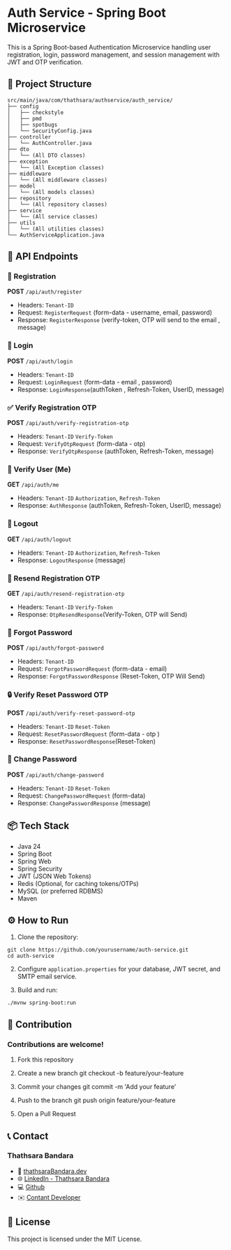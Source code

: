 
# Auth Service - Spring Boot Microservice

This is a Spring Boot-based Authentication Microservice handling user registration, login, password management, and session management with JWT and OTP verification.

## 📂 Project Structure

```
src/main/java/com/thathsara/authservice/auth_service/
├── config
│   ├── checkstyle
│   ├── pmd
│   ├── spotbugs
│   └── SecurityConfig.java
├── controller
│   └── AuthController.java
├── dto
│   └── (All DTO classes)
├── exception
│   └── (All Exception classes)
├── middleware
│   └── (All middleware classes)
├── model
│   └── (All models classes)
├── repository
│   └── (All repository classes)
├── service
│   └── (All service classes)
├── utils
│   └── (All utilities classes)
└── AuthServiceApplication.java
```

## 📑 API Endpoints

### 🔐 Registration

**POST** `/api/auth/register`  
- Headers: `Tenant-ID`
- Request: `RegisterRequest` (form-data - username, email, password)
- Response: `RegisterResponse` (verify-token, OTP will send to the email , message)

### 🔑 Login

**POST** `/api/auth/login`
- Headers: `Tenant-ID`
- Request: `LoginRequest` (form-data - email , password)
- Response: `LoginResponse`(authToken , Refresh-Token, UserID, message)

### ✅ Verify Registration OTP

**POST** `/api/auth/verify-registration-otp`  
- Headers: `Tenant-ID` `Verify-Token`
- Request: `VerifyOtpRequest` (form-data - otp)
- Response: `VerifyOtpResponse` (authToken, Refresh-Token, message)

### 👤 Verify User (Me)

**GET** `/api/auth/me`  
- Headers: `Tenant-ID` `Authorization`, `Refresh-Token`
- Response: `AuthResponse` (authToken, Refresh-Token, UserID, message)

### 🚪 Logout

**GET** `/api/auth/logout`  
- Headers: `Tenant-ID` `Authorization`, `Refresh-Token`
- Response: `LogoutResponse` (message)

### 🔄 Resend Registration OTP

**GET** `/api/auth/resend-registration-otp`  
- Headers: `Tenant-ID` `Verify-Token`
- Response: `OtpResendResponse`(Verify-Token, OTP will Send)

### 📧 Forgot Password

**POST** `/api/auth/forgot-password`
- Headers: `Tenant-ID`
- Request: `ForgotPasswordRequest` (form-data - email)
- Response: `ForgotPasswordResponse` (Reset-Token, OTP Will Send)

### 🔒 Verify Reset Password OTP

**POST** `/api/auth/verify-reset-password-otp`  
- Headers: `Tenant-ID` `Reset-Token`
- Request: `ResetPasswordRequest` (form-data - otp )
- Response: `ResetPasswordResponse`(Reset-Token)

### 🔑 Change Password

**POST** `/api/auth/change-password`  
- Headers: `Tenant-ID` `Reset-Token`
- Request: `ChangePasswordRequest` (form-data)
- Response: `ChangePasswordResponse` (message)

## 📦 Tech Stack

- Java 24
- Spring Boot
- Spring Web
- Spring Security
- JWT (JSON Web Tokens)
- Redis (Optional, for caching tokens/OTPs)
- MySQL (or preferred RDBMS)
- Maven

## ⚙️ How to Run

1. Clone the repository:
```
git clone https://github.com/yourusername/auth-service.git
cd auth-service
```

2. Configure `application.properties` for your database, JWT secret, and SMTP email service.

3. Build and run:
```
./mvnw spring-boot:run
```

## 🤝 Contribution
### Contributions are welcome!

1. Fork this repository

2. Create a new branch git checkout -b feature/your-feature

3. Commit your changes git commit -m 'Add your feature'

4. Push to the branch git push origin feature/your-feature

5. Open a Pull Request

## 📞 Contact
### Thathsara Bandara
- 📧 [thathsaraBandara.dev](https://portfolio-v1-topaz-ten.vercel.app/)
- 🌐 [LinkedIn - Thathsara Bandara](https://www.linkedin.com/in/thathsara-bandara-b403582a7/)
- 💻 [Github](https://www.linkedin.com/in/thathsara-bandara-b403582a7/)
- ✉️ [Contant Developer](mailto:thathsaraarumapperuma@gmail.com?subject=Auth%20Service%20Support&body=Hello,%20I%20need%20help%20with...)

## 📄 License

This project is licensed under the MIT License.



